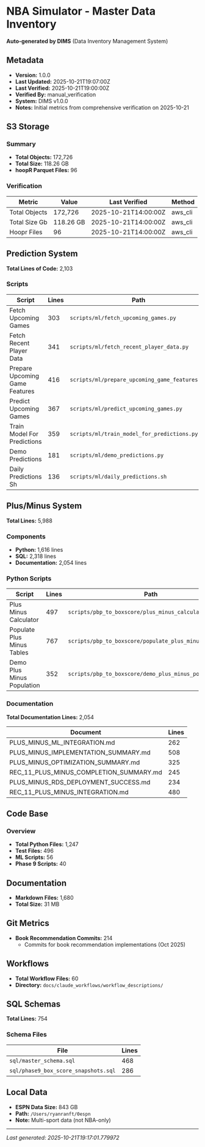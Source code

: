 # NBA Simulator - Master Data Inventory

**Auto-generated by DIMS** (Data Inventory Management System)

## Metadata

- **Version:** 1.0.0
- **Last Updated:** 2025-10-21T19:07:00Z
- **Last Verified:** 2025-10-21T19:00:00Z
- **Verified By:** manual_verification
- **System:** DIMS v1.0.0
- **Notes:** Initial metrics from comprehensive verification on 2025-10-21

## S3 Storage

### Summary

- **Total Objects:** 172,726
- **Total Size:** 118.26 GB
- **hoopR Parquet Files:** 96

### Verification

| Metric | Value | Last Verified | Method |
|--------|-------|---------------|--------|
| Total Objects | 172,726 | 2025-10-21T14:00:00Z | aws_cli |
| Total Size Gb | 118.26 GB | 2025-10-21T14:00:00Z | aws_cli |
| Hoopr Files | 96 | 2025-10-21T14:00:00Z | aws_cli |

## Prediction System

**Total Lines of Code:** 2,103

### Scripts

| Script | Lines | Path |
|--------|-------|------|
| Fetch Upcoming Games | 303 | `scripts/ml/fetch_upcoming_games.py` |
| Fetch Recent Player Data | 341 | `scripts/ml/fetch_recent_player_data.py` |
| Prepare Upcoming Game Features | 416 | `scripts/ml/prepare_upcoming_game_features.py` |
| Predict Upcoming Games | 367 | `scripts/ml/predict_upcoming_games.py` |
| Train Model For Predictions | 359 | `scripts/ml/train_model_for_predictions.py` |
| Demo Predictions | 181 | `scripts/ml/demo_predictions.py` |
| Daily Predictions Sh | 136 | `scripts/ml/daily_predictions.sh` |

## Plus/Minus System

**Total Lines:** 5,988

### Components

- **Python:** 1,616 lines
- **SQL:** 2,318 lines
- **Documentation:** 2,054 lines

### Python Scripts

| Script | Lines | Path |
|--------|-------|------|
| Plus Minus Calculator | 497 | `scripts/pbp_to_boxscore/plus_minus_calculator.py` |
| Populate Plus Minus Tables | 767 | `scripts/pbp_to_boxscore/populate_plus_minus_tables.py` |
| Demo Plus Minus Population | 352 | `scripts/pbp_to_boxscore/demo_plus_minus_population.py` |

### Documentation

**Total Documentation Lines:** 2,054

| Document | Lines |
|----------|-------|
| PLUS_MINUS_ML_INTEGRATION.md | 262 |
| PLUS_MINUS_IMPLEMENTATION_SUMMARY.md | 508 |
| PLUS_MINUS_OPTIMIZATION_SUMMARY.md | 325 |
| REC_11_PLUS_MINUS_COMPLETION_SUMMARY.md | 245 |
| PLUS_MINUS_RDS_DEPLOYMENT_SUCCESS.md | 234 |
| REC_11_PLUS_MINUS_INTEGRATION.md | 480 |

## Code Base

### Overview

- **Total Python Files:** 1,247
- **Test Files:** 496
- **ML Scripts:** 56
- **Phase 9 Scripts:** 40

## Documentation

- **Markdown Files:** 1,680
- **Total Size:** 31 MB

## Git Metrics

- **Book Recommendation Commits:** 214
  - Commits for book recommendation implementations (Oct 2025)

## Workflows

- **Total Workflow Files:** 60
- **Directory:** `docs/claude_workflows/workflow_descriptions/`

## SQL Schemas

**Total Lines:** 754

### Schema Files

| File | Lines |
|------|-------|
| `sql/master_schema.sql` | 468 |
| `sql/phase9_box_score_snapshots.sql` | 286 |

## Local Data

- **ESPN Data Size:** 843 GB
- **Path:** `/Users/ryanranft/0espn`
- **Note:** Multi-sport data (not NBA-only)

---

*Last generated: 2025-10-21T19:17:01.779972*
